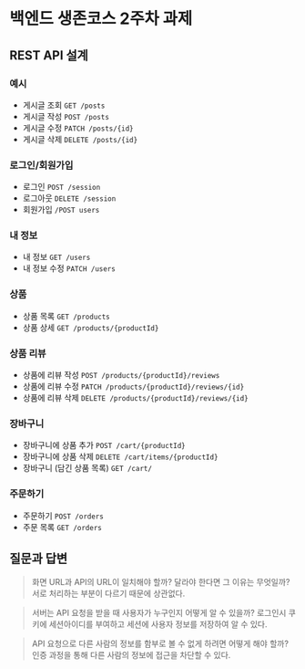 # 백엔드 생존코스 2주차 과제

## REST API 설계

### 예시

- 게시글 조회 `GET /posts`
- 게시글 작성 `POST /posts`
- 게시글 수정 `PATCH /posts/{id}`
- 게시글 삭제 `DELETE /posts/{id}`

### 로그인/회원가입

- 로그인 `POST /session`
- 로그아웃 `DELETE /session`
- 회원가입 `/POST users`

### 내 정보

- 내 정보 `GET /users`
- 내 정보 수정 `PATCH /users`

### 상품

- 상품 목록 `GET /products`
- 상품 상세 `GET /products/{productId}`

### 상품 리뷰

- 상품에 리뷰 작성 `POST /products/{productId}/reviews`
- 상품에 리뷰 수정 `PATCH /products/{productId}/reviews/{id}`
- 상품에 리뷰 삭제 `DELETE /products/{productId}/reviews/{id}`

### 장바구니

- 장바구니에 상품 추가 `POST /cart/{productId}`
- 장바구니에 상품 삭제 `DELETE /cart/items/{productId}`
- 장바구니 (담긴 상품 목록) `GET /cart/`

### 주문하기

- 주문하기 `POST /orders`
- 주문 목록 `GET /orders`

## 질문과 답변

> 화면 URL과 API의 URL이 일치해야 할까? 달라야 한다면 그 이유는 무엇일까?
> 서로 처리하는 부분이 다르기 때문에 상관없다.
 

> 서버는 API 요청을 받을 때 사용자가 누구인지 어떻게 알 수 있을까?
> 로그인시 쿠키에 세션아이디를 부여하고 세션에 사용자 정보를 저장하여 알 수 있다. 

> API 요청으로 다른 사람의 정보를 함부로 볼 수 없게 하려면 어떻게 해야 할까?
> 인증 과정을 통해 다른 사람의 정보에 접근을 차단할 수 있다.
